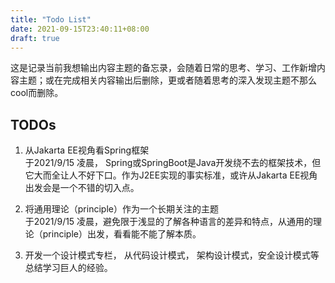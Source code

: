 ```yaml
---
title: "Todo List"
date: 2021-09-15T23:40:11+08:00
draft: true
---
```


这是记录当前我想输出内容主题的备忘录，会随着日常的思考、学习、工作新增内容主题；或在完成相关内容输出后删除，更或者随着思考的深入发现主题不那么cool而删除。

## TODOs

1. 从Jakarta EE视角看Spring框架  
于2021/9/15 凌晨， Spring或SpringBoot是Java开发绕不去的框架技术，但它大而全让人不好下口。作为J2EE实现的事实标准，或许从Jakarta EE视角出发会是一个不错的切入点。

1. 将通用理论（principle）作为一个长期关注的主题  
于2021/9/15 凌晨，避免限于浅显的了解各种语言的差异和特点，从通用的理论（principle）出发，看看能不能了解本质。

1. 开发一个设计模式专栏， 从代码设计模式， 架构设计模式，安全设计模式等总结学习巨人的经验。

